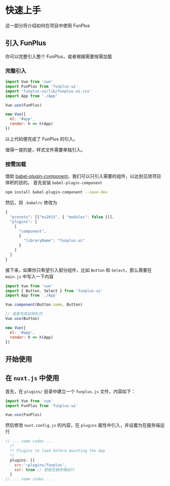 # 快速上手

这一部分将介绍如何在项目中使用 FunPlus

## 引入 FunPlus

你可以完整引入整个 FunPlus，或者根据需要按需加载

### 完整引入

```javascript
import Vue from 'vue'
import FunPlus from 'funplus-ui'
import 'funplus-ui/lib/funplus-ui.css'
import App from './App'

Vue.use(FunPlus)

new Vue({
  el: '#app',
  render: h => h(App)
})
```

以上代码便完成了 FunPlus 的引入。

值得一提的是，样式文件需要单独引入。

### 按需加载

借助 [babel-plugin-component](https://github.com/QingWei-Li/babel-plugin-component)，我们可以只引入需要的组件，以达到见效项目体积的目的。
首先安装 `babel-plugin-component`
```bash
npm install babel-plugin-component --save-dev
```
然后，将 `.babelrc` 修改为
```javascript
{
  "presets": [["es2015", { "modules": false }]],
  "plugins": [
    [
      "component",
      {
        "libraryName": "funplus-ui"
      }
    ]
  ]
}
```

接下来，如果你只希望引入部分组件，比如 `Button` 和 `Select`，那么需要在 `main.js` 中写入一下内容

```javascript
import Vue from 'vue'
import { Button, Select } from 'funplus-ui'
import App from './App'

Vue.component(Button.name, Button)

// 或者写成这种形式
Vue.use(Button)

new Vue({
  el: '#app',
  render: h => h(App)
})
```

## 开始使用

## 在 `nuxt.js` 中使用

首先，在 `plugins/` 目录中建立一个 `funplus.js` 文件，内容如下：
```javascript
import Vue from 'vue'
import FunPlus from 'funplus-ui'

Vue.use(FunPlus)
```

然后修改 `nuxt.config.js` 的内容，在 `plugins` 属性中引入，并设置为在服务端运行
```javascript
// ... some codes ...
  /*
  ** Plugins to load before mounting the App
  */
  plugins: [{
    src:'~plugins/funplus',
    ssr: true // 是能在服务端运行
  }
// ... some codes ...
```
